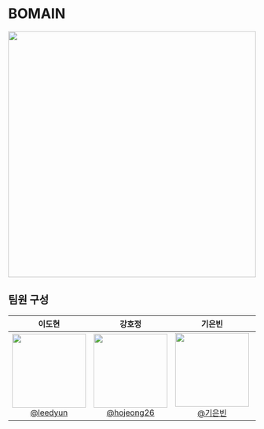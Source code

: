# BOMAIN
<img src="https://img1.daumcdn.net/thumb/R1280x0/?scode=mtistory2&fname=https%3A%2F%2Fblog.kakaocdn.net%2Fdn%2FbSZQhi%2FbtqCynES5Hy%2FGIJF1gnjAmnq0AeQpcojkK%2Fimg.jpg" width="100%" height="500"/>
<br>

## 팀원 구성

<div align="center">

| **이도현** | **강호정** | **기은빈** | **김봄** | **장수민** |
| :------: |  :------: | :------: | :------: | :------: |
| [<img src="https://cdn-icons-png.flaticon.com/512/2175/2175377.png" height=150 width=150> <br/> @leedyun](https://github.com/leedyun) | [<img src="https://cdn-icons-png.flaticon.com/512/2175/2175377.png" height=150 width=150> <br/> @hojeong26](https://github.com/hojeong26) | [<img src="https://cdn-icons-png.flaticon.com/512/2175/2175377.png" height=150 width=150> <br/> @기은빈](https://github.com/dmsqls0704) | [<img src="https://cdn-icons-png.flaticon.com/512/2175/2175377.png" height=150 width=150> <br/> @김봄](https://github.com/spring-is-me) | [<img src="https://cdn-icons-png.flaticon.com/512/2175/2175377.png" height=150 width=150> <br/> @장수민](https://github.com/) |

</div>

<br>
